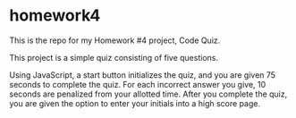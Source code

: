 # homework4

This is the repo for my Homework #4 project, Code Quiz. 

This project is a simple quiz consisting of five questions.

Using JavaScript, a start button initializes the quiz, and you are given
75 seconds to complete the quiz. For each incorrect answer you give, 10 seconds
are penalized from your allotted time. After you complete the quiz, you are given 
the option to enter your initials into a high score page.
